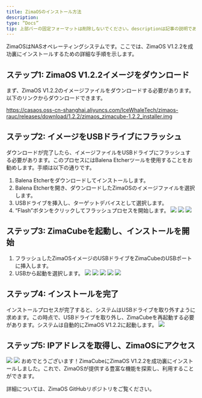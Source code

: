 ```yaml
---
title: ZimaOSのインストール方法
description:
type: “Docs”
tip: 上部バーの固定フォーマットは削除しないでください。descriptionは記事の説明であり、記入しない場合は内容の最初の段落のテキストが切り取られます。
---
```

ZimaOSはNASオペレーティングシステムです。ここでは、ZimaOS V1.2.2を成功裏にインストールするための詳細な手順を示します。

## ステップ1: ZimaOS V1.2.2イメージをダウンロード
まず、ZimaOS V1.2.2のイメージファイルをダウンロードする必要があります。以下のリンクからダウンロードできます。

https://casaos.oss-cn-shanghai.aliyuncs.com/IceWhaleTech/zimaos-rauc/releases/download/1.2.2/zimaos_zimacube-1.2.2_installer.img

## ステップ2: イメージをUSBドライブにフラッシュ
ダウンロードが完了したら、イメージファイルをUSBドライブにフラッシュする必要があります。このプロセスにはBalena Etcherツールを使用することをお勧めします。手順は以下の通りです。

1. Balena Etcherをダウンロードしてインストールします。
2. Balena Etcherを開き、ダウンロードしたZimaOSのイメージファイルを選択します。
3. USBドライブを挿入し、ターゲットデバイスとして選択します。
4. “Flash”ボタンをクリックしてフラッシュプロセスを開始します。
![](https://manage.icewhale.io/api/static/docs/1722420534282_image.png)
![](https://manage.icewhale.io/api/static/docs/1722420544771_image.png)
![](https://manage.icewhale.io/api/static/docs/1722420558005_image.png)
## ステップ3: ZimaCubeを起動し、インストールを開始
1. フラッシュしたZimaOSイメージのUSBドライブをZimaCubeのUSBポートに挿入します。
2. USBから起動を選択します。
![](https://manage.icewhale.io/api/static/docs/1722420609193_image.png)
![](https://manage.icewhale.io/api/static/docs/1722420617802_image.png)
![](https://manage.icewhale.io/api/static/docs/1722420630615_image.png)
![](https://manage.icewhale.io/api/static/docs/1722420644847_image.png)
![](https://manage.icewhale.io/api/static/docs/1722420663108_image.png)
## ステップ4: インストールを完了
インストールプロセスが完了すると、システムはUSBドライブを取り外すように求めます。この時点で、USBドライブを取り外し、ZimaCubeを再起動する必要があります。システムは自動的にZimaOS V1.2.2に起動します。
![](https://manage.icewhale.io/api/static/docs/1722420697254_image.png)
## ステップ5: IPアドレスを取得し、ZimaOSにアクセス
![](https://manage.icewhale.io/api/static/docs/1722420740564_image.png)
![](https://manage.icewhale.io/api/static/docs/1722420752348_image.png)
おめでとうございます！ZimaCubeにZimaOS V1.2.2を成功裏にインストールしました。これで、ZimaOSが提供する豊富な機能を探索し、利用することができます。

詳細については、ZimaOS GitHubリポジトリをご覧ください。